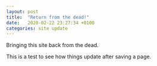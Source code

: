 ```yaml
---
layout: post
title:  "Return from the dead!"
date:   2020-02-22 23:27:34 +0100
categories: site update
---
```

Bringing this site back from the dead.

This is a test to see how things update after saving a page.